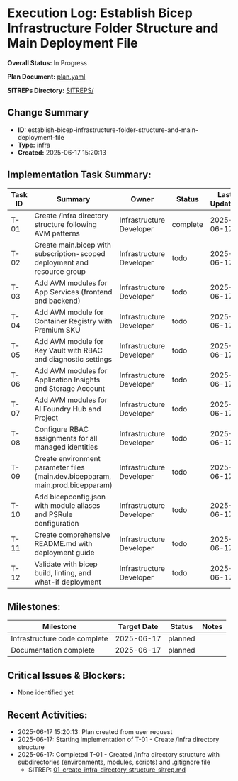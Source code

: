 # Execution Log: Establish Bicep Infrastructure Folder Structure and Main Deployment File

**Overall Status:** In Progress

**Plan Document:** [plan.yaml](./plan.yaml)

**SITREPs Directory:** [SITREPS/](./SITREPS/)

## Change Summary
- **ID:** establish-bicep-infrastructure-folder-structure-and-main-deployment-file
- **Type:** infra
- **Created:** 2025-06-17 15:20:13

## Implementation Task Summary:

| Task ID | Summary | Owner | Status | Last Updated |
|---------|---------|-------|--------|--------------|
| T-01 | Create /infra directory structure following AVM patterns | Infrastructure Developer | complete | 2025-06-17 |
| T-02 | Create main.bicep with subscription-scoped deployment and resource group | Infrastructure Developer | todo | 2025-06-17 |
| T-03 | Add AVM modules for App Services (frontend and backend) | Infrastructure Developer | todo | 2025-06-17 |
| T-04 | Add AVM module for Container Registry with Premium SKU | Infrastructure Developer | todo | 2025-06-17 |
| T-05 | Add AVM module for Key Vault with RBAC and diagnostic settings | Infrastructure Developer | todo | 2025-06-17 |
| T-06 | Add AVM modules for Application Insights and Storage Account | Infrastructure Developer | todo | 2025-06-17 |
| T-07 | Add AVM modules for AI Foundry Hub and Project | Infrastructure Developer | todo | 2025-06-17 |
| T-08 | Configure RBAC assignments for all managed identities | Infrastructure Developer | todo | 2025-06-17 |
| T-09 | Create environment parameter files (main.dev.bicepparam, main.prod.bicepparam) | Infrastructure Developer | todo | 2025-06-17 |
| T-10 | Add bicepconfig.json with module aliases and PSRule configuration | Infrastructure Developer | todo | 2025-06-17 |
| T-11 | Create comprehensive README.md with deployment guide | Infrastructure Developer | todo | 2025-06-17 |
| T-12 | Validate with bicep build, linting, and what-if deployment | Infrastructure Developer | todo | 2025-06-17 |

## Milestones:

| Milestone | Target Date | Status | Notes |
|-----------|-------------|--------|-------|
| Infrastructure code complete | 2025-06-17 | planned |  |
| Documentation complete | 2025-06-17 | planned |  |

## Critical Issues & Blockers:
* None identified yet

## Recent Activities:
* 2025-06-17 15:20:13: Plan created from user request
* 2025-06-17: Starting implementation of T-01 - Create /infra directory structure
* 2025-06-17: Completed T-01 - Created /infra directory structure with subdirectories (environments, modules, scripts) and .gitignore file
  - SITREP: [01_create_infra_directory_structure_sitrep.md](./SITREPS/01_create_infra_directory_structure_sitrep.md)
